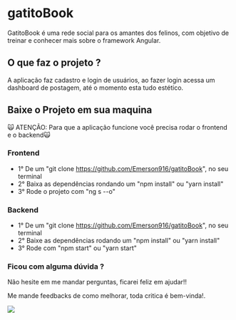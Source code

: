 # gatitoBook

GatitoBook é uma rede social para os amantes dos felinos, com objetivo de treinar e conhecer mais sobre o framework Angular.

<!---
  Colocar uma imagem ou video aqui 
--->

## O que faz o projeto ?

A aplicação faz cadastro e login de usuários, ao fazer login acessa um dashboard de postagem, até o momento esta tudo estético.

## Baixe o Projeto em sua maquina
🙀 ATENÇÃO: Para que a aplicação funcione você precisa rodar o frontend e o backend🙀

### Frontend

* 1° De um "git clone https://github.com/Emerson916/gatitoBook", no seu terminal
* 2° Baixa as dependências rondando um "npm install" ou "yarn install"
* 3° Rode o projeto com "ng s --o"

### Backend

* 1° De um "git clone https://github.com/Emerson916/gatitoBook", no seu terminal
* 2° Baixe as dependências rodando um "npm install" ou "yarn install"
* 3° Rode com "npm start" ou "yarn start"

### Ficou com alguma dúvida ?

Não hesite em me mandar perguntas, ficarei feliz em ajudar!!

Me mande feedbacks de como melhorar, toda critica é bem-vinda!.

 <a href="https://www.linkedin.com/in/emerson-silva-32441717a/" alt="Linkedin">
    <img src="https://img.shields.io/badge/-Linkedin-1C1C1C?style=for-the-badge&logo=Linkedin&logoColor=00FFFF&link=https://www.linkedin.com/in/emerson-silva-32441717a/"/>
  </a>


 
